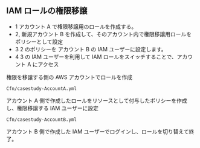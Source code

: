 ## IAM ロールの権限移譲

- 1 アカウント A で権限移譲用のロールを作成する。<br>
- 2, 新規アカウント B を作成して、そのアカウント内で権限移譲用ロールをポリシーとして設定<br>
- 3 2 のポリシーを アカウント B の IAM ユーザーに設定します。<br>
- 4 3 の IAM ユーザーを利用して IAM ロールをスイッチすることで、アカウント A にアクセス<br>

権限を移譲する側の AWS アカウントでロールを作成

```
Cfn/casestudy-AccountA.yml
```

アカウント A 側で作成したロールをリソースとして付与したポリシーを作成し、権限移譲する IAM ユーザーに設定

```
Cfn/casestudy-AccountB.yml
```

アカウント B 側で作成した IAM ユーザーでログインし、ロールを切り替えて終了。
